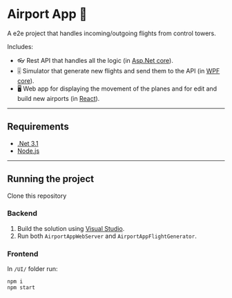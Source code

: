 # Airport App 🛫

A e2e project that handles incoming/outgoing flights from control towers.

Includes:
  - 👓 Rest API that handles all the logic (in [Asp.Net core](https://github.com/dotnet/aspnetcore)).
  - 🎚 Simulator that generate new flights and send them to the API (in [WPF core](https://github.com/dotnet/wpf)).
  - 🖥 Web app for displaying the movement of the planes and for edit and build new airports (in [React](https://github.com/facebook/react)). 
---
## Requirements
  - [.Net 3.1](https://github.com/dotnet/core/tree/master/release-notes/3.1)
  - [Node.js](https://github.com/nodejs/node)
  
---
## Running the project
Clone this repository
  ### Backend
  1. Build the solution using [Visual Studio](https://visualstudio.microsoft.com/downloads/).
  2. Run both `AirportAppWebServer` and `AirportAppFlightGenerator`. 
  ### Frontend
  
  In `/UI/` folder run:
  ```
  npm i
  npm start
  ```
